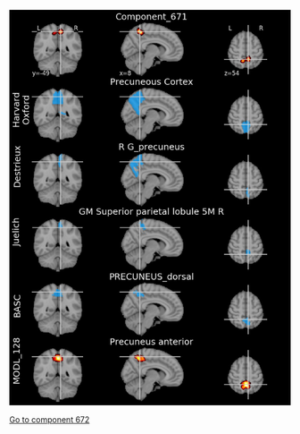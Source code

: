 


![671](preliminary/671.jpg "Component 671")

[Go to component 672](https://parietal-inria.github.io/MODL_atlas/1024/672 "Component 672")